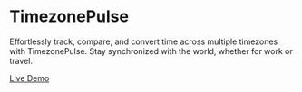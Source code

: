 # TimezonePulse

Effortlessly track, compare, and convert time across multiple timezones with TimezonePulse. Stay synchronized with the world, whether for work or travel.

[Live Demo](https://www.timezonepulse.com)
